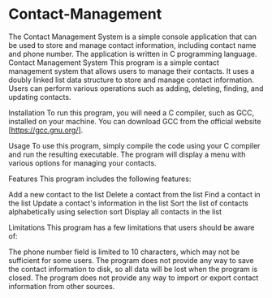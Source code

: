 # Contact-Management
The Contact Management System is a simple console application that can be used to store and manage contact information, including contact name and phone number. The application is written in C programming language.
Contact Management System
This program is a simple contact management system that allows users to manage their contacts. It uses a doubly linked list data structure to store and manage contact information. Users can perform various operations such as adding, deleting, finding, and updating contacts.

Installation
To run this program, you will need a C compiler, such as GCC, installed on your machine. You can download GCC from the official website [https://gcc.gnu.org/].

Usage
To use this program, simply compile the code using your C compiler and run the resulting executable. The program will display a menu with various options for managing your contacts.

Features
This program includes the following features:

Add a new contact to the list
Delete a contact from the list
Find a contact in the list
Update a contact's information in the list
Sort the list of contacts alphabetically using selection sort
Display all contacts in the list

Limitations
This program has a few limitations that users should be aware of:

The phone number field is limited to 10 characters, which may not be sufficient for some users.
The program does not provide any way to save the contact information to disk, so all data will be lost when the program is closed.
The program does not provide any way to import or export contact information from other sources.





